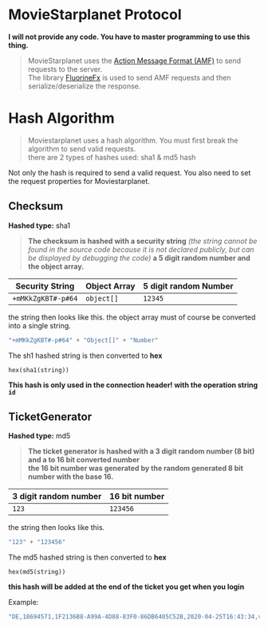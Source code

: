 # MovieStarplanet Protocol

**I will not provide any code. You have to master programming to use this thing.**

> MovieStarplanet uses the [Action Message Format (AMF)](https://en.wikipedia.org/wiki/Action_Message_Format) to send requests to the server.  
> The library [FluorineFx](https://code.google.com/archive/p/fluorinefx/) is used to send AMF requests and then serialize/deserialize the response.

# Hash Algorithm

> Moviestarplanet uses a hash algorithm. You must first break the algorithm to send valid requests.   
> there are 2 types of hashes used: sha1 & md5 hash

Not only the hash is required to send a valid request. You also need to set the request properties for Moviestarplanet.

## Checksum

**Hashed type:** sha1

> **The checksum is hashed with a security string** *(the string cannot be found in the source code because it is not declared publicly, but can be displayed by debugging the code)* **a 5 digit random number and the object array.**  
  
Security String | Object Array | 5 digit random Number
--- | --- | ---
`+mMKkZgKBT#-p#64` | `object[]` | `12345`

the string then looks like this. the object array must of course be converted into a single string.
```cs
"+mMKkZgKBT#-p#64" + "Object[]" + "Number"
```
The sh1 hashed string is then converted to **hex**

`hex(sha1(string))`

**This hash is only used in the connection header! with the operation string `id`**

## TicketGenerator

**Hashed type:** md5

> **The ticket generator is hashed with a 3 digit random number (8 bit) and a to 16 bit converted number**  
> **the 16 bit number was generated by the random generated 8 bit number with the base 16.**

3 digit random number | 16 bit number
--- |  ---
`123`  | `123456`

the string then looks like this.
```cs
"123" + "123456"
```

The md5 hashed string is then converted to **hex**  

`hex(md5(string))`

**this hash will be added at the end of the ticket you get when you login**

Example:

```cs
"DE,18694571,1F2136B8-A99A-4D88-83F0-86DB6405C52B,2020-04-25T16:43:34,v3GD012n69PhUM69KUAoFg==," + hash
```
